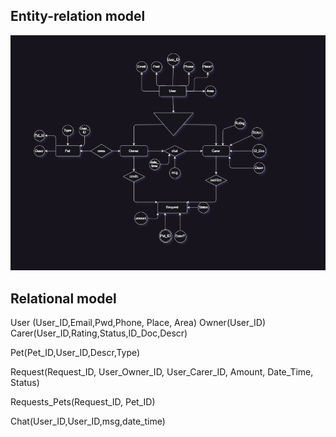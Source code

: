 

## Entity-relation model 
![An image of the draw.io of the DB](images/image.png)

## Relational model

User (User_ID,Email,Pwd,Phone, Place, Area)
    Owner(User_ID)
    Carer(User_ID,Rating,Status,ID_Doc,Descr)

Pet(Pet_ID,User_ID,Descr,Type)


Request(Request_ID, User_Owner_ID, User_Carer_ID, Amount, Date_Time, Status)

Requests_Pets(Request_ID, Pet_ID)


Chat(User_ID,User_ID,msg,date_time)

